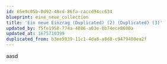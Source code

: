 ```yaml
---
id: 65e9c05b-0d92-48cd-86fa-caccd94cc634
blueprint: eine_neue_collection
title: 'Ein neue Einzrag (Duplicated) (2) (Duplicated) (3)'
updated_by: f5fe1958-774a-4886-a03e-0b74ece8600a
updated_at: 1675710399
duplicated_from: b3ee5939-11c1-4da8-a8d8-c9479400ea2f
---
```

aasd